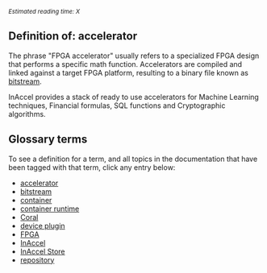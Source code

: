 *<small id="time">Estimated reading time: X</small>*

## Definition of: accelerator

The phrase "FPGA accelerator" usually refers to a specialized FPGA design that
performs a specific math function. Accelerators are compiled and linked against
a target FPGA platform, resulting to a binary file known as
[bitstream](bitstream.md).

InAccel provides a stack of ready to use accelerators for Machine Learning
techniques, Financial formulas, SQL functions and Cryptographic algorithms.

## Glossary terms

To see a definition for a term, and all topics in the documentation that have
been tagged with that term, click any entry below:

* [accelerator](accelerator.md)
* [bitstream](bitstream.md)
* [container](container.md)
* [container runtime](container-runtime.md)
* [Coral](coral.md)
* [device plugin](device-plugin.md)
* [FPGA](fpga.md)
* [InAccel](inaccel.md)
* [InAccel Store](inaccel-store.md)
* [repository](repository.md)
